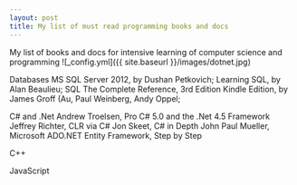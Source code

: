 ```yaml
---
layout: post
title: My list of must read programming books and docs
---
```

My list of books and docs for intensive learning of computer science and programming
![_config.yml]({{ site.baseurl }}/images/dotnet.jpg)

Databases 
MS SQL Server 2012, by Dushan Petkovich;
Learning SQL, by Alan Beaulieu;
SQL The Complete Reference, 3rd Edition Kindle Edition, by James Groff (Au, Paul Weinberg, Andy Oppel; 

C# and .Net
Andrew Troelsen, Pro C# 5.0 and the .Net 4.5 Framework
Jeffrey Richter, CLR via C#
Jon Skeet, C# in Depth
John Paul Mueller, Microsoft ADO.NET Entity Framework, Step by Step

C++

JavaScript





